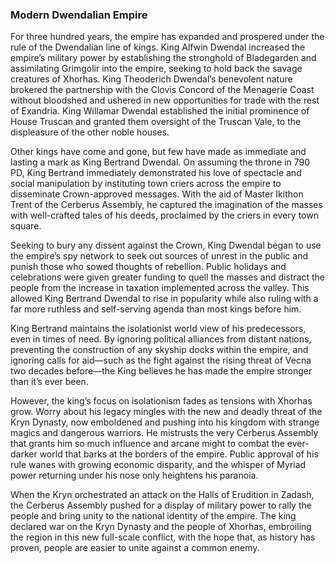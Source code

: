 ### Modern Dwendalian Empire

For three hundred years, the empire has expanded and prospered under the rule of the Dwendalian line of kings. King Alfwin Dwendal increased the empire’s military power by establishing the stronghold of Bladegarden and assimilating Grimgolir into the empire, seeking to hold back the savage creatures of Xhorhas. King Theoderich Dwendal’s benevolent nature brokered the partnership with the Clovis Concord of the Menagerie Coast without bloodshed and ushered in new opportunities for trade with the rest of Exandria. King Willamar Dwendal established the initial prominence of House Truscan and granted them oversight of the Truscan Vale, to the displeasure of the other noble houses.

Other kings have come and gone, but few have made as immediate and lasting a mark as King Bertrand Dwendal. On assuming the throne in 790 PD, King Bertrand immediately demonstrated his love of spectacle and social manipulation by instituting town criers across the empire to disseminate Crown-approved messages. With the aid of Master Ikithon Trent of the Cerberus Assembly, he captured the imagination of the masses with well-crafted tales of his deeds, proclaimed by the criers in every town square.

Seeking to bury any dissent against the Crown, King Dwendal began to use the empire’s spy network to seek out sources of unrest in the public and punish those who sowed thoughts of rebellion. Public holidays and celebrations were given greater funding to quell the masses and distract the people from the increase in taxation implemented across the valley. This allowed King Bertrand Dwendal to rise in popularity while also ruling with a far more ruthless and self-serving agenda than most kings before him.

King Bertrand maintains the isolationist world view of his predecessors, even in times of need. By ignoring political alliances from distant nations, preventing the construction of any skyship docks within the empire, and ignoring calls for aid—such as the fight against the rising threat of Vecna two decades before—the King believes he has made the empire stronger than it’s ever been.

However, the king’s focus on isolationism fades as tensions with Xhorhas grow. Worry about his legacy mingles with the new and deadly threat of the Kryn Dynasty, now emboldened and pushing into his kingdom with strange magics and dangerous warriors. He mistrusts the very Cerberus Assembly that grants him so much influence and arcane might to combat the ever-darker world that barks at the borders of the empire. Public approval of his rule wanes with growing economic disparity, and the whisper of Myriad power returning under his nose only heightens his paranoia.

When the Kryn orchestrated an attack on the Halls of Erudition in Zadash, the Cerberus Assembly pushed for a display of military power to rally the people and bring unity to the national identity of the empire. The king declared war on the Kryn Dynasty and the people of Xhorhas, embroiling the region in this new full-scale conflict, with the hope that, as history has proven, people are easier to unite against a common enemy.